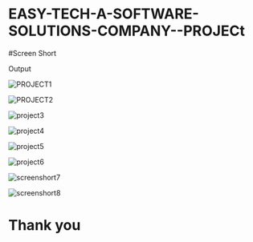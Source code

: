 # EASY-TECH-A-SOFTWARE-SOLUTIONS-COMPANY--PROJECt

#Screen Short

Output


![PROJECT1](https://github.com/Manideepa1234/EASY-TECH-A-SOFTWARE-SOLUTIONS-COMPANY--PROJECT/assets/138568165/43d2f75d-1404-42cf-8069-6dbb353e1fc9)

![PROJECT2](https://github.com/Manideepa1234/EASY-TECH-A-SOFTWARE-SOLUTIONS-COMPANY--PROJECT/assets/138568165/463fee71-05d3-4e98-9771-a6f8d731dd3d)

![project3](https://github.com/Manideepa1234/EASY-TECH-A-SOFTWARE-SOLUTIONS-COMPANY--PROJECT/assets/138568165/7cdd4b29-51ce-46c4-ae89-ef3d4cc2f240)

![project4](https://github.com/Manideepa1234/EASY-TECH-A-SOFTWARE-SOLUTIONS-COMPANY--PROJECT/assets/138568165/39960381-b717-43c7-921b-5f8fb1b27f2c)

![project5](https://github.com/Manideepa1234/EASY-TECH-A-SOFTWARE-SOLUTIONS-COMPANY--PROJECT/assets/138568165/dba728e3-ed46-44cc-8b29-e7b770edc756)

![project6](https://github.com/Manideepa1234/EASY-TECH-A-SOFTWARE-SOLUTIONS-COMPANY--PROJECT/assets/138568165/a5b66a66-2e1a-4eba-b73e-59d19452d942)

![screenshort7](https://github.com/Manideepa1234/EASY-TECH-A-SOFTWARE-SOLUTIONS-COMPANY--PROJECT/assets/138568165/95b51798-04d7-4ce5-82f1-767376215610)

![screenshort8](https://github.com/Manideepa1234/EASY-TECH-A-SOFTWARE-SOLUTIONS-COMPANY--PROJECT/assets/138568165/0c73b9d2-d0ca-4590-ba4b-c65abf24f6aa)

# Thank you
